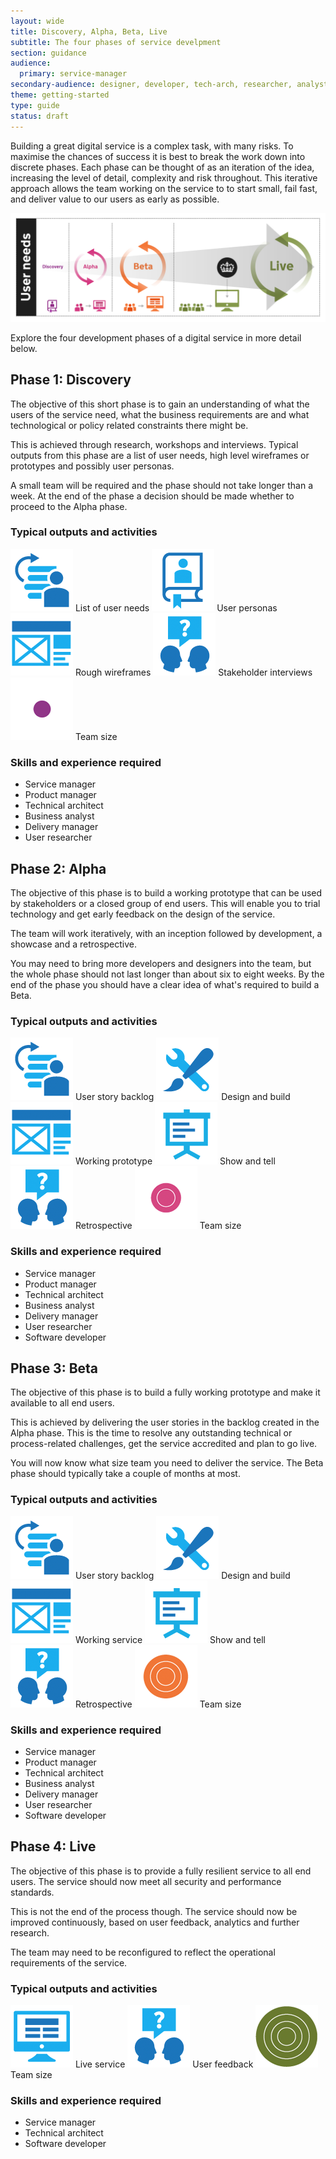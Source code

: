 ```yaml
---
layout: wide
title: Discovery, Alpha, Beta, Live
subtitle: The four phases of service develpment
section: guidance
audience:
  primary: service-manager
secondary-audience: designer, developer, tech-arch, researcher, analyst
theme: getting-started
type: guide
status: draft
---
```



Building a great digital service is a complex task, with many risks. To maximise the chances of success it is best to break the work down into discrete phases. Each phase can be thought of as an iteration of the idea, increasing the level of detail, complexity and risk throughout. This iterative approach allows the team working on the service to  to start small, fail fast, and deliver value to our users as early as possible.

<img class="phase-diagram" src="/assets/images/DBD_Graph.jpg" alt="Diagram showing the four main development phases of a Digital by Default service" />

Explore the four development phases of a digital service in more detail below.

 
## Phase 1: Discovery

The objective of this short phase is to gain an understanding of what the users of the service need, what the business requirements are and what technological or policy related constraints there might be.

This is achieved through research, workshops and interviews. Typical outputs from this phase are a list of user needs, high level wireframes or prototypes and possibly user personas.

A small team will be required and the phase should not take longer than a week. At the end of the phase a decision should be made whether to proceed to the Alpha phase.

### Typical outputs and activities

<img class="output" src="/assets/images/pictograms/backlog.png" /> 
List of user needs

<img class="output" src="/assets/images/pictograms/user-needs.png" />
User personas

<img class="output" src="/assets/images/pictograms/prototype.png" /> 
Rough wireframes

<img class="output" src="/assets/images/pictograms/discussion.png" />
Stakeholder interviews

<img class="output" src="/assets/images/pictograms/discovery-small.png" />
Team size

### Skills and experience required

* Service manager
* Product manager
* Technical architect
* Business analyst
* Delivery manager
* User researcher

<!--(### Guidance
[Read guidance to help you navigate the Discovery phase](/guides/phases/discovery.html))--> 


## Phase 2: Alpha
The objective of this phase is to build a working prototype that can be used by stakeholders or a closed group of end users. This will enable you to trial technology and get early feedback on the design of the service.

The team will work iteratively, with an inception followed by development, a showcase and a retrospective.

You may need to bring more developers and designers into the team, but the whole phase should not last longer than about six to eight weeks. By the end of the phase you should have a clear idea of what's required to build a Beta.

### Typical outputs and activities

<img class="output" src="/assets/images/pictograms/backlog.png" />
User story backlog

<img class="output" src="/assets/images/pictograms/design-and-build.png" />
Design and build

<img class="output" src="/assets/images/pictograms/prototype.png" />
Working prototype

<img class="output" src="/assets/images/pictograms/presentation.png" />
Show and tell

<img class="output" src="/assets/images/pictograms/discussion.png" />
Retrospective

<img class="output" src="/assets/images/pictograms/alpha-medium.png" />
Team size

### Skills and experience required

* Service manager
* Product manager
* Technical architect
* Business analyst
* Delivery manager
* User researcher
* Software developer

<!--(### Guidance
[Read guidance to help you navigate the Alpha phase](/guides/phases/alpha.html))--> 


## Phase 3: Beta

The objective of this phase is to build a fully working prototype and make it available to all end users.

This is achieved by delivering the user stories in the backlog created in the Alpha phase. This is the time to resolve any outstanding technical or process-related challenges, get the service accredited and plan to go live.

You will now know what size team you need to deliver the service. The Beta phase should typically take a couple of months at most.

### Typical outputs and activities

<img class="output" src="/assets/images/pictograms/backlog.png" />
User story backlog

<img class="output" src="/assets/images/pictograms/design-and-build.png" />
Design and build

<img class="output" src="/assets/images/pictograms/prototype.png" />
Working service

<img class="output" src="/assets/images/pictograms/presentation.png" />
Show and tell

<img class="output" src="/assets/images/pictograms/discussion.png" />
Retrospective

<img class="output" src="/assets/images/pictograms/beta-large.png" />
Team size

### Skills and experience required

* Service manager
* Product manager
* Technical architect
* Business analyst
* Delivery manager
* User researcher
* Software developer

<!--(### Guidance
[Read guidance to help you navigate the Public beta phase](/guides/phases/beta.html))--> 

## Phase 4: Live

The objective of this phase is to provide a fully resilient service to all end users. The service should now meet all security and performance standards.

This is not the end of the process though. The service should now be improved continuously, based on user feedback, analytics and further research.

The team may need to be reconfigured to reflect the operational requirements of the service.

### Typical outputs and activities

<img class="output" src="/assets/images/pictograms/website.png" />
Live service

<img class="output" src="/assets/images/pictograms/discussion.png" />
User feedback

<img class="output" src="/assets/images/pictograms/live-larger.png" />
Team size

### Skills and experience required

* Service manager
* Technical architect
* Software developer

<!--(### Guidance
[Read guidance to help you switch a live service on](/guides/phases/live.html)

[Read guidance to help you navigate the Iteration, improvement and operation of live service](/guides/phases/operational.html))--> 
